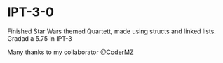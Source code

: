 # IPT-3-0
Finished Star Wars themed Quartett, made using structs and linked lists. Gradad a 5.75 in IPT-3

Many thanks to my collaborator [@CoderMZ](https://github.com/CoderMZ)<br/>
